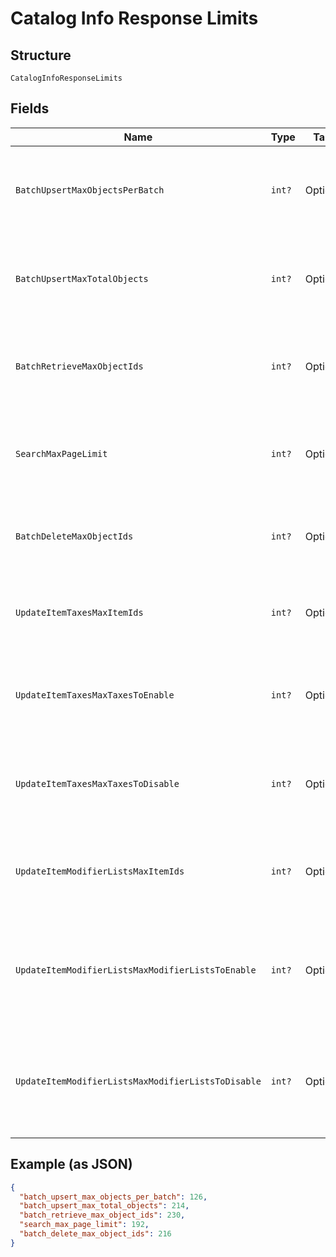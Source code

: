 
# Catalog Info Response Limits

## Structure

`CatalogInfoResponseLimits`

## Fields

| Name | Type | Tags | Description |
|  --- | --- | --- | --- |
| `BatchUpsertMaxObjectsPerBatch` | `int?` | Optional | The maximum number of objects that may appear within a single batch in a<br>`/v2/catalog/batch-upsert` request. |
| `BatchUpsertMaxTotalObjects` | `int?` | Optional | The maximum number of objects that may appear across all batches in a<br>`/v2/catalog/batch-upsert` request. |
| `BatchRetrieveMaxObjectIds` | `int?` | Optional | The maximum number of object IDs that may appear in a `/v2/catalog/batch-retrieve`<br>request. |
| `SearchMaxPageLimit` | `int?` | Optional | The maximum number of results that may be returned in a page of a<br>`/v2/catalog/search` response. |
| `BatchDeleteMaxObjectIds` | `int?` | Optional | The maximum number of object IDs that may be included in a single<br>`/v2/catalog/batch-delete` request. |
| `UpdateItemTaxesMaxItemIds` | `int?` | Optional | The maximum number of item IDs that may be included in a single<br>`/v2/catalog/update-item-taxes` request. |
| `UpdateItemTaxesMaxTaxesToEnable` | `int?` | Optional | The maximum number of tax IDs to be enabled that may be included in a single<br>`/v2/catalog/update-item-taxes` request. |
| `UpdateItemTaxesMaxTaxesToDisable` | `int?` | Optional | The maximum number of tax IDs to be disabled that may be included in a single<br>`/v2/catalog/update-item-taxes` request. |
| `UpdateItemModifierListsMaxItemIds` | `int?` | Optional | The maximum number of item IDs that may be included in a single<br>`/v2/catalog/update-item-modifier-lists` request. |
| `UpdateItemModifierListsMaxModifierListsToEnable` | `int?` | Optional | The maximum number of modifier list IDs to be enabled that may be included in<br>a single `/v2/catalog/update-item-modifier-lists` request. |
| `UpdateItemModifierListsMaxModifierListsToDisable` | `int?` | Optional | The maximum number of modifier list IDs to be disabled that may be included in<br>a single `/v2/catalog/update-item-modifier-lists` request. |

## Example (as JSON)

```json
{
  "batch_upsert_max_objects_per_batch": 126,
  "batch_upsert_max_total_objects": 214,
  "batch_retrieve_max_object_ids": 230,
  "search_max_page_limit": 192,
  "batch_delete_max_object_ids": 216
}
```


